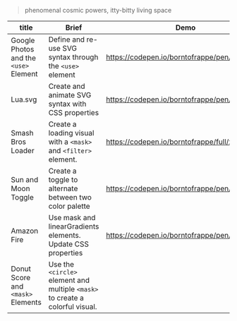 > phenomenal cosmic powers, itty-bitty living space

| title                                 | Brief                                                                         | Demo                                         |
| ------------------------------------- | ----------------------------------------------------------------------------- | -------------------------------------------- |
| Google Photos and the `<use>` Element | Define and re-use SVG syntax through the `<use>` element                      | https://codepen.io/borntofrappe/pen/QWyaNep  |
| Lua.svg                               | Create and animate SVG syntax with CSS properties                             | https://codepen.io/borntofrappe/pen/NWxXEgp  |
| Smash Bros Loader                     | Create a loading visual with a `<mask>` and `<filter>` element.               | https://codepen.io/borntofrappe/full/xxZYwdQ |
| Sun and Moon Toggle                   | Create a toggle to alternate between two color palette                        | https://codepen.io/borntofrappe/pen/bGEvpBO  |
| Amazon Fire                           | Use mask and linearGradients elements. Update CSS properties                  | https://codepen.io/borntofrappe/pen/XWXEgaV  |
| Donut Score and `<mask>` Elements     | Use the `<circle>` element and multiple `<mask>` to create a colorful visual. |                                              |
